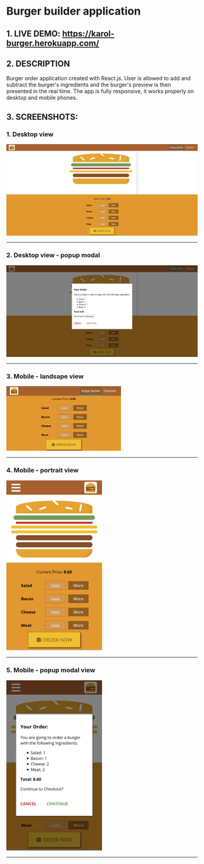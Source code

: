 # Burger builder application

## 1. LIVE DEMO: https://karol-burger.herokuapp.com/

## 2. DESCRIPTION

Burger order application created with React.js. User is allowed to add and subtract the burger's ingredients and the burger's preview is then presented in the real time. 
The app is fully responsive, it works properly on desktop and mobile phones.

## 3. SCREENSHOTS:

### 1. Desktop view
<img src="screenshots/desktop1.png" alt="desktop view" height="50%"/> <hr/>

### 2. Desktop view - popup modal
<img src="screenshots/desktop-modal.png" alt="desktop modal view" height="50%"/> <hr/>

### 3. Mobile - landsape view
<img src="screenshots/mobile-landscape.png" alt="mobile landscape view" width="60%"/> <hr/>

### 4. Mobile - portrait view
<img src="screenshots/mobile-portrait.png" alt="mobile portrait view" width="50%"/> <hr/>

### 5. Mobile - popup modal view
<img src="screenshots/mobile-modal.png" alt="mobile modal view" width="50%"/> <hr/>